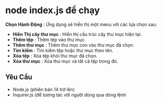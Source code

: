 # node index.js để chạy

**Chọn Hành Động** :
Ứng dụng sẽ hiển thị một menu với các lựa chọn sau:

- **Hiển Thị cây thư mục** : Hiển thị cấu trúc cây thư mục hiện tại.
- **Thêm tệp** : Thêm tệp vào thư mục.
- **Thêm thư mục** : Thêm thư mục con vào thư mục đã chọn.
- **Tìm kiếm** : Tìm kiếm tệp hoặc thư mục theo tên.
- **Xóa tệp** : Xóa tệp khỏi thư mục đã chọn.
- **Xóa thư mục** : Xóa thư mục và tất cả tệp trong đó.

## Yêu Cầu

- Node.js (phiên bản 14 trở lên)
- Inquirer.js (để tương tác với người dùng qua dòng lệnh
